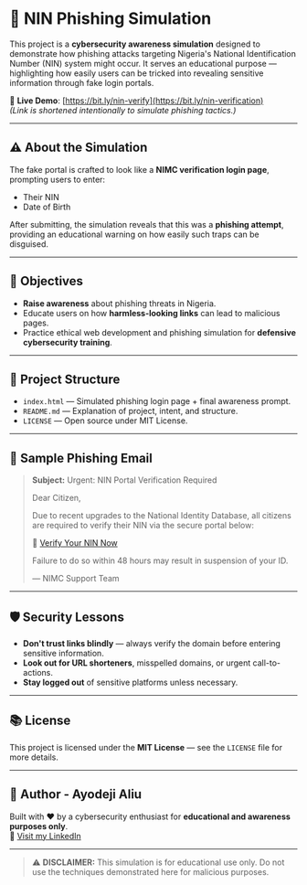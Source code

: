 # 🎣 NIN Phishing Simulation

This project is a **cybersecurity awareness simulation** designed to demonstrate how phishing attacks targeting Nigeria's National Identification Number (NIN) system might occur. It serves an educational purpose — highlighting how easily users can be tricked into revealing sensitive information through fake login portals.

🔗 **Live Demo**: [https://bit.ly/nin-verify](https://bit.ly/nin-verification)  
_(Link is shortened intentionally to simulate phishing tactics.)_

---

## ⚠️ About the Simulation

The fake portal is crafted to look like a **NIMC verification login page**, prompting users to enter:

- Their NIN
- Date of Birth

After submitting, the simulation reveals that this was a **phishing attempt**, providing an educational warning on how easily such traps can be disguised.

---

## 🧠 Objectives

- **Raise awareness** about phishing threats in Nigeria.
- Educate users on how **harmless-looking links** can lead to malicious pages.
- Practice ethical web development and phishing simulation for **defensive cybersecurity training**.

---

## 📂 Project Structure

- `index.html` — Simulated phishing login page + final awareness prompt.
- `README.md` — Explanation of project, intent, and structure.
- `LICENSE` — Open source under MIT License.

---

## 📩 Sample Phishing Email

> **Subject:** Urgent: NIN Portal Verification Required  
>  
> Dear Citizen,  
>  
> Due to recent upgrades to the National Identity Database, all citizens are required to verify their NIN via the secure portal below:  
>  
> 🔗 [Verify Your NIN Now](https://bit.ly/nin-verification)  
>  
> Failure to do so within 48 hours may result in suspension of your ID.  
>  
> — NIMC Support Team

---

## 🛡️ Security Lessons

- **Don't trust links blindly** — always verify the domain before entering sensitive information.
- **Look out for URL shorteners**, misspelled domains, or urgent call-to-actions.
- **Stay logged out** of sensitive platforms unless necessary.

---

## 📚 License

This project is licensed under the **MIT License** — see the `LICENSE` file for more details.

---

## 👤 Author - Ayodeji Aliu

Built with ❤️ by a cybersecurity enthusiast for **educational and awareness purposes only**.  
🔗 [Visit my LinkedIn](https://www.linkedin.com/in/ayodeji-aliu-97b880270)

---

> ⚠️ **DISCLAIMER:** This simulation is for educational use only. Do not use the techniques demonstrated here for malicious purposes.
